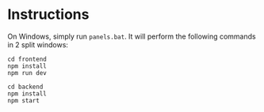 # Instructions

On Windows, simply run `panels.bat`. It will perform the following commands in 2 split windows:

```console
cd frontend
npm install
npm run dev
```

```console
cd backend
npm install
npm start
```
